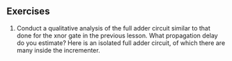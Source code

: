 ## Exercises
1. Conduct a qualitative analysis of the full adder circuit similar to that done for the xnor gate in the previous lesson. What propagation delay do you estimate? Here is an isolated full adder circuit, of which there are many inside the incrementer.

<div id="sheas_container_fulladder"><div style="width:100%; height:100%"><div class="loader"></div></div></div>

2. Does the overall propagation delay of the incrementer chip change for different inputs? If yes, with which criteria?